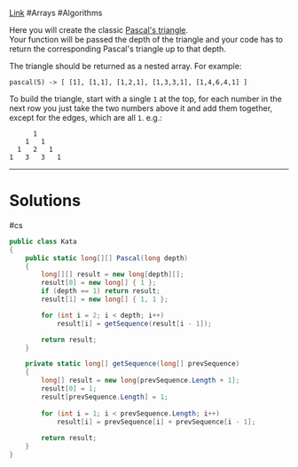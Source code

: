 [Link](https://www.codewars.com/kata/52945ce49bb38560fe0001d9) #Arrays #Algorithms

Here you will create the classic [Pascal's triangle](https://en.wikipedia.org/wiki/Pascal%27s_triangle).  
Your function will be passed the depth of the triangle and your code has to return the corresponding Pascal's triangle up to that depth.

The triangle should be returned as a nested array. For example:

```
pascal(5) -> [ [1], [1,1], [1,2,1], [1,3,3,1], [1,4,6,4,1] ]
```

To build the triangle, start with a single `1` at the top, for each number in the next row you just take the two numbers above it and add them together, except for the edges, which are all `1`. e.g.:

```
      1
    1   1
  1   2   1
1   3   3   1
```

***
# Solutions
#cs
```cs
public class Kata
{
    public static long[][] Pascal(long depth)
    {
        long[][] result = new long[depth][];
        result[0] = new long[] { 1 };
        if (depth == 1) return result;
        result[1] = new long[] { 1, 1 };

        for (int i = 2; i < depth; i++)
            result[i] = getSequence(result[i - 1]);

        return result;
    }

    private static long[] getSequence(long[] prevSequence)
    {
        long[] result = new long[prevSequence.Length + 1];
        result[0] = 1;
        result[prevSequence.Length] = 1;
      
        for (int i = 1; i < prevSequence.Length; i++)
            result[i] = prevSequence[i] + prevSequence[i - 1];
      
        return result;
    }
}
```